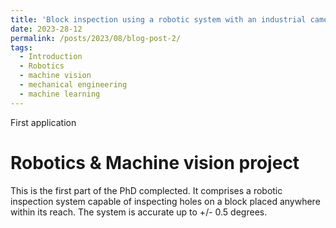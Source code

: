 ```yaml
---
title: 'Block inspection using a robotic system with an industrial camera'
date: 2023-28-12
permalink: /posts/2023/08/blog-post-2/
tags:
  - Introduction
  - Robotics
  - machine vision
  - mechanical engineering
  - machine learning
---
```


First application	

Robotics & Machine vision project
======

This is the first part of the PhD complected. It comprises a robotic inspection system capable of inspecting holes on a block placed anywhere within its reach. The system is accurate up to +/- 0.5 degrees.






